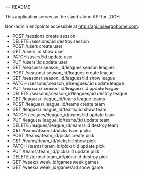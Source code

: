 == README

This application serves as the stand-alone API for LOGH

Non-admin endpoints accessible at http://api.loseorgohome.com:

- POST   /sessions                                     create session
- DELETE /sessions/:id                                 destroy session
- POST   /users                                        create user
- GET    /users/:id                                    show user
- PATCH  /users/:id                                    update user
- PUT    /users/:id                                    update user
- GET    /seasons/:season_id/leagues                   season leagues
- POST   /seasons/:season_id/leagues                   create league
- GET    /seasons/:season_id/leagues/:id               show league
- PATCH  /seasons/:season_id/leagues/:id               update league
- PUT    /seasons/:season_id/leagues/:id               update league
- DELETE /seasons/:season_id/leagues/:id               destroy league
- GET    /leagues/:league_id/teams                     league teams
- POST   /leagues/:league_id/teams                     create team
- GET    /leagues/:league_id/teams/:id                 show team
- PATCH  /leagues/:league_id/teams/:id                 update team
- PUT    /leagues/:league_id/teams/:id                 update team
- DELETE /leagues/:league_id/teams/:id                 destroy team
- GET    /teams/:team_id/picks                         team picks
- POST   /teams/:team_id/picks                         create pick
- GET    /teams/:team_id/picks/:id                     show pick
- PATCH  /teams/:team_id/picks/:id                     update pick
- PUT    /teams/:team_id/picks/:id                     update pick
- DELETE /teams/:team_id/picks/:id                     destroy pick
- GET    /weeks/:week_id/games                         week games
- GET    /weeks/:week_id/games/:id                     show game
